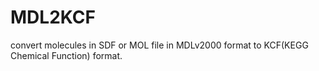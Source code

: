MDL2KCF
=======

convert molecules in SDF or MOL file in MDLv2000 format to KCF(KEGG Chemical Function) format.
